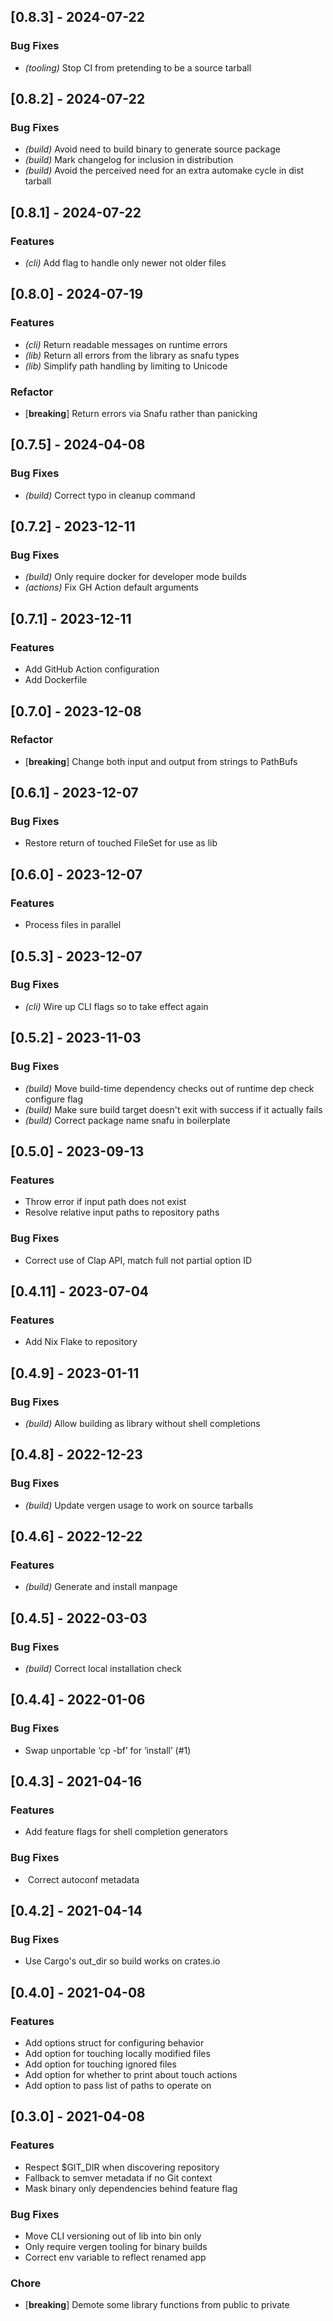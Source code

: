 ## [0.8.3] - 2024-07-22

### Bug Fixes

- *(tooling)* Stop CI from pretending to be a source tarball

## [0.8.2] - 2024-07-22

### Bug Fixes

- *(build)* Avoid need to build binary to generate source package
- *(build)* Mark changelog for inclusion in distribution
- *(build)* Avoid the perceived need for an extra automake cycle in dist tarball

## [0.8.1] - 2024-07-22

### Features

- *(cli)* Add flag to handle only newer not older files

## [0.8.0] - 2024-07-19

### Features

- *(cli)* Return readable messages on runtime errors
- *(lib)* Return all errors from the library as snafu types
- *(lib)* Simplify path handling by limiting to Unicode

### Refactor

- [**breaking**] Return errors via Snafu rather than panicking

## [0.7.5] - 2024-04-08

### Bug Fixes

- *(build)* Correct typo in cleanup command

## [0.7.2] - 2023-12-11

### Bug Fixes

- *(build)* Only require docker for developer mode builds
- *(actions)* Fix GH Action default arguments

## [0.7.1] - 2023-12-11

### Features

- Add GitHub Action configuration
- Add Dockerfile

## [0.7.0] - 2023-12-08

### Refactor

- [**breaking**] Change both input and output from strings to PathBufs

## [0.6.1] - 2023-12-07

### Bug Fixes

- Restore return of touched FileSet for use as lib

## [0.6.0] - 2023-12-07

### Features

- Process files in parallel

## [0.5.3] - 2023-12-07

### Bug Fixes

- *(cli)* Wire up CLI flags so to take effect again

## [0.5.2] - 2023-11-03

### Bug Fixes

- *(build)* Move build-time dependency checks out of runtime dep check configure flag
- *(build)* Make sure build target doesn't exit with success if it actually fails
- *(build)* Correct package name snafu in boilerplate

## [0.5.0] - 2023-09-13

### Features

- Throw error if input path does not exist
- Resolve relative input paths to repository paths

### Bug Fixes

- Correct use of Clap API, match full not partial option ID

## [0.4.11] - 2023-07-04

### Features

- Add Nix Flake to repository

## [0.4.9] - 2023-01-11

### Bug Fixes

- *(build)* Allow building as library without shell completions

## [0.4.8] - 2022-12-23

### Bug Fixes

- *(build)* Update vergen usage to work on source tarballs

## [0.4.6] - 2022-12-22

### Features

- *(build)* Generate and install manpage

## [0.4.5] - 2022-03-03

### Bug Fixes

- *(build)* Correct local installation check

## [0.4.4] - 2022-01-06

### Bug Fixes

- Swap unportable ‘cp -bf’ for ‘install’ (#1)

## [0.4.3] - 2021-04-16

### Features

- Add feature flags for shell completion generators

### Bug Fixes

- ‌ Correct autoconf metadata

## [0.4.2] - 2021-04-14

### Bug Fixes

- Use Cargo's out_dir so build works on crates.io

## [0.4.0] - 2021-04-08

### Features

- Add options struct for configuring behavior
- Add option for touching locally modified files
- Add option for touching ignored files
- Add option for whether to print about touch actions
- Add option to pass list of paths to operate on

## [0.3.0] - 2021-04-08

### Features

- Respect $GIT_DIR when discovering repository
- Fallback to semver metadata if no Git context
- Mask binary only dependencies behind feature flag

### Bug Fixes

- Move CLI versioning out of lib into bin only
- Only require vergen tooling for binary builds
- Correct env variable to reflect renamed app

### Chore

- [**breaking**] Demote some library functions from public to private

